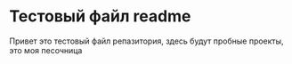 # Тестовый файл readme
Привет это тестовый файл репазитория, здесь будут пробные проекты, это моя песочница